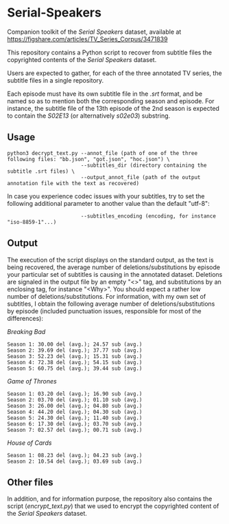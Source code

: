 # Serial-Speakers
Companion toolkit of the *Serial Speakers* dataset, available at https://figshare.com/articles/TV_Series_Corpus/3471839

This repository contains a Python script to recover from subtitle files the copyrighted contents of the *Serial Speakers* dataset.

Users are expected to gather, for each of the three annotated TV series, the subtitle files in a single repository.

Each episode must have its own subtitle file in the *.srt* format, and be named so as to mention both the corresponding season and episode. For instance, the subtitle file of the 13th episode of the 2nd season is expected to contain the *S02E13* (or alternatively *s02e03*) substring.

## Usage

```
python3 decrypt_text.py --annot_file (path of one of the three following files: "bb.json", "got.json", "hoc.json") \
                        --subtitles_dir (directory containing the subtitle .srt files) \
                        --output_annot_file (path of the output annotation file with the text as recovered)
 ```
In case you experience codec issues with your subtitles, try to set the following additional parameter to another value than the default "utf-8":

```
                        --subtitles_encoding (encoding, for instance "iso-8859-1"...)
```

## Output

The execution of the script displays on the standard output, as the text is being recovered, the average number of deletions/substitutions by episode your particular set of subtitles is causing in the annotated dataset. Deletions are signaled in the output file by an empty "<>" tag, and substitutions by an enclosing tag, for instance "\<Why\>". You should expect a rather low number of deletions/substitutions. For information, with my own set of subtitles, I obtain the following average number of deletions/substitutions by episode (included punctuation issues, responsible for most of the differences):

  *Breaking Bad*
  ```
  Season 1: 30.00 del (avg.); 24.57 sub (avg.)
  Season 2: 39.69 del (avg.); 37.77 sub (avg.)
  Season 3: 52.23 del (avg.); 15.31 sub (avg.)
  Season 4: 72.38 del (avg.); 54.15 sub (avg.)
  Season 5: 60.75 del (avg.); 39.44 sub (avg.)
  ```
  *Game of Thrones*
  ```
  Season 1: 03.20 del (avg.); 16.90 sub (avg.)
  Season 2: 03.70 del (avg.); 01.10 sub (avg.)
  Season 3: 26.00 del (avg.); 04.80 sub (avg.)
  Season 4: 44.20 del (avg.); 04.30 sub (avg.)
  Season 5: 24.30 del (avg.); 11.40 sub (avg.)
  Season 6: 17.30 del (avg.); 03.70 sub (avg.)
  Season 7: 02.57 del (avg.); 00.71 sub (avg.)
  ```
  *House of Cards*
  ```
  Season 1: 08.23 del (avg.); 04.23 sub (avg.)
  Season 2: 10.54 del (avg.); 03.69 sub (avg.)
  ```
## Other files

In addition, and for information purpose, the repository also contains the script (*encrypt_text.py*) that we used to encrypt the copyrighted content of the *Serial Speakers* dataset.
